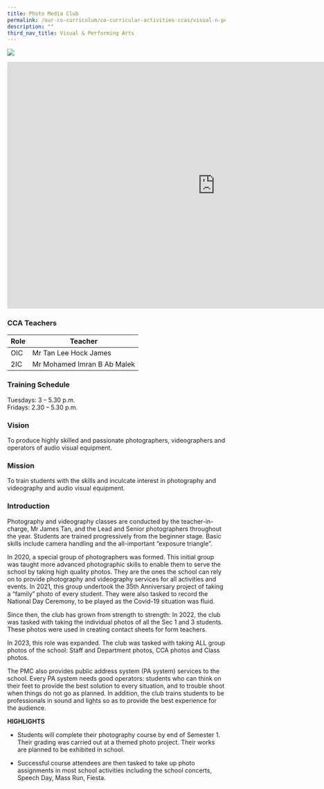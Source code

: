 ```yaml
---
title: Photo Media Club
permalink: /our-co-curriculum/co-curricular-activities-ccas/visual-n-performing-arts/photo-media-club/
description: ""
third_nav_title: Visual & Performing Arts
---
```

![](/images/2023_pmc_1.JPG)
<iframe allowfullscreen="true" height="569" width="960" frameborder="0" src="https://docs.google.com/presentation/d/e/2PACX-1vRAnk3xVGa48EMAHSlCEEjPdwzbwDoLeHCeL3u8eeeAFPR_YUGb7h1UKdVphJ95xiEubE_3JFgfiq1T/embed?start=true&amp;loop=true&amp;delayms=3000"></iframe>

### CCA Teachers

| Role | Teacher | 
| -------- | -------- | 
| OIC     | Mr Tan Lee Hock James     | 
| 2IC     | Mr Mohamed Imran B Ab Malek     | 


### Training Schedule
Tuesdays: 3 – 5.30 p.m. 
<br>Fridays: 2.30 – 5.30 p.m. 

### Vision
To produce highly skilled and passionate photographers, videographers and operators of audio visual equipment.
### Mission 
To train students with the skills and inculcate interest in photography and videography and audio visual equipment.


### Introduction

Photography and videography classes are conducted by the teacher-in-charge, Mr James Tan, and the Lead and Senior photographers throughout the year. Students are trained progressively from the beginner stage. Basic skills include camera handling and the all-important “exposure triangle”.

In 2020, a special group of photographers was formed. This initial group was taught more advanced photographic skills to enable them to serve the school by taking high quality photos. They are the ones the school can rely on to provide photography and videography services for all activities and events. In 2021, this group undertook the 35th Anniversary project of taking a “family” photo of every student. They were also tasked to record the National Day Ceremony, to be played as the Covid-19 situation was fluid.

Since then, the club has grown from strength to strength: In 2022, the club was tasked with taking the individual photos of all the Sec 1 and 3 students. These photos were used in creating contact sheets for form teachers.

In 2023, this role was expanded. The club was tasked with taking ALL group photos of the school: Staff and Department photos, CCA photos and Class photos.

The PMC also provides public address system (PA system) services to the school. Every PA system needs good operators: students who can think on their feet to provide the best solution to every situation, and to trouble shoot when things do not go as planned. In addition, the club trains students to be professionals in sound and lights so as to provide the best experience for the audience.

**HIGHLIGHTS**

*   Students will complete their photography course by end of Semester 1. Their grading was carried out at a themed photo project. Their works are planned to be exhibited in school.  
    
*   Successful course attendees are then tasked to take up photo assignments in most school activities including the school concerts, Speech Day, Mass Run, Fiesta.